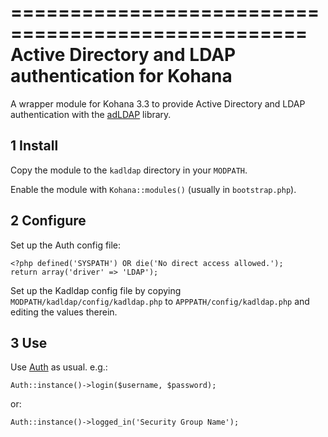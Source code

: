 ===================================================
Active Directory and LDAP authentication for Kohana
===================================================

A wrapper module for Kohana 3.3 to provide Active Directory and LDAP
authentication with the [adLDAP](http://adldap.sourceforge.net) library.

## 1 Install
Copy the module to the `kadldap` directory in your `MODPATH`.

Enable the module with `Kohana::modules()` (usually in `bootstrap.php`).

## 2 Configure
Set up the Auth config file:

	<?php defined('SYSPATH') OR die('No direct access allowed.');
	return array('driver' => 'LDAP');

Set up the Kadldap config file by copying `MODPATH/kadldap/config/kadldap.php`
to `APPPATH/config/kadldap.php` and editing the values therein.

## 3 Use
Use [Auth](http://kohanaframework.org/3.3/guide/auth) as usual. e.g.:

	Auth::instance()->login($username, $password);

or:

	Auth::instance()->logged_in('Security Group Name');
